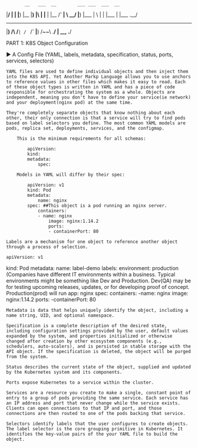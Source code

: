            __   ___  __        ___ ___  ___  __  
|__/ |  | |__) |__  |__) |\ | |__   |  |__  /__` 
|  \ \__/ |__) |___ |  \ | \| |___  |  |___ .__/ 
 __        __     __   __  
|__)  /\  /__` | /  ` /__` 
|__) /~~\ .__/ | \__, .__/ 
                           

PART 1: K8S Object Configuration



►  A Config File (YAML, labels, metadata, specification, status, ports, services, selectors)

    YAML files are used to define individual objects and then inject them into the K8S API. Yet Another Markp Language allows you to use anchors to reference values in other files which makes it easy to read. Each of these object types is written in YAML and has a piece of code responsible for orchestrating the system as a whole. Objects are independent, meaning you don't have to define your service(ie network) and your deployment(nginx pod) at the same time. 
    
    They're completely separate objects that know nothing about each other, their only connection is that a service will try to find pods based on label selectors you define. The most common YAML models are pods, replica set, deployments, services, and the configmap. 

        This is the minimum requirements for all schemas:

            apiVersion:
            kind:
            metadata:
                spec:

        Models in YAML will differ by their spec:

            apiVersion: v1
            kind: Pod
            metadata:
                name: nginx
            spec: ##This object is a pod running an nginx server.
                containers:
                - name: nginx
                    image: nginx:1.14.2
                    ports:
                    - containerPort: 80

    Labels are a mechanism for one object to reference another object through a process of selection.

    apiVersion: v1
kind: Pod
metadata:
  name: label-demo
  labels:
    environment: production (Companies have different IT environments within a business. Typical environments might be something like Dev and Production. Dev(QA) may be for testing upcoming releases, updates, or for developing proof of concept. Production(prod) will run 
    app: nginx
spec:
  containers:
   -name: nginx
    image: nginx:1.14.2
    ports:
    -containerPort: 80

    Metadata is data that helps uniquely identify the object, including a name string, UID, and optional namespace.

    Specification is a complete description of the desired state, including configuration settings provided by the user, default values expanded by the system, and properties initialized or otherwise changed after creation by other ecosystem components (e.g., schedulers, auto-scalers), and is persisted in stable storage with the API object. If the specification is deleted, the object will be purged from the system.

    Status describes the current state of the object, supplied and updated by the Kubernetes system and its components. 

    Ports expose Kubernetes to a service within the cluster. 

    Services are a resource you create to make a single, constant point of entry to a group of pods providing the same service. Each service has an IP address and port that never change while the service exists. Clients can open connections to that IP and port, and those connections are then routed to one of the pods backing that service. 

    Selectors identify labels that the user configures to create objects. The label selector is the core grouping primitive in Kubernetes. It identifies the key-value pairs of the your YAML file to build the object.